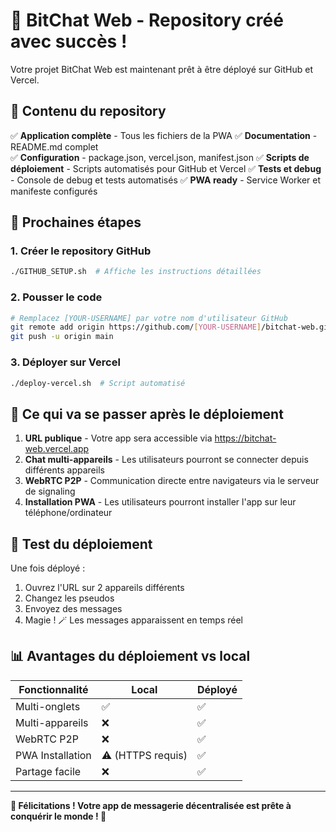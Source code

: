 # 🎉 BitChat Web - Repository créé avec succès !

Votre projet BitChat Web est maintenant prêt à être déployé sur GitHub et Vercel.

## 📁 Contenu du repository

✅ **Application complète** - Tous les fichiers de la PWA
✅ **Documentation** - README.md complet  
✅ **Configuration** - package.json, vercel.json, manifest.json
✅ **Scripts de déploiement** - Scripts automatisés pour GitHub et Vercel
✅ **Tests et debug** - Console de debug et tests automatisés
✅ **PWA ready** - Service Worker et manifeste configurés

## 🚀 Prochaines étapes

### 1. Créer le repository GitHub
```bash
./GITHUB_SETUP.sh  # Affiche les instructions détaillées
```

### 2. Pousser le code
```bash
# Remplacez [YOUR-USERNAME] par votre nom d'utilisateur GitHub
git remote add origin https://github.com/[YOUR-USERNAME]/bitchat-web.git
git push -u origin main
```

### 3. Déployer sur Vercel
```bash
./deploy-vercel.sh  # Script automatisé
```

## 🔮 Ce qui va se passer après le déploiement

1. **URL publique** - Votre app sera accessible via https://bitchat-web.vercel.app
2. **Chat multi-appareils** - Les utilisateurs pourront se connecter depuis différents appareils
3. **WebRTC P2P** - Communication directe entre navigateurs via le serveur de signaling
4. **Installation PWA** - Les utilisateurs pourront installer l'app sur leur téléphone/ordinateur

## 🎯 Test du déploiement

Une fois déployé :
1. Ouvrez l'URL sur 2 appareils différents
2. Changez les pseudos 
3. Envoyez des messages
4. Magie ! 🪄 Les messages apparaissent en temps réel

## 📊 Avantages du déploiement vs local

| Fonctionnalité | Local | Déployé |
|---|---|---|
| Multi-onglets | ✅ | ✅ |
| Multi-appareils | ❌ | ✅ |
| WebRTC P2P | ❌ | ✅ |
| PWA Installation | ⚠️ (HTTPS requis) | ✅ |
| Partage facile | ❌ | ✅ |

---

**🎊 Félicitations ! Votre app de messagerie décentralisée est prête à conquérir le monde ! 🎊**
